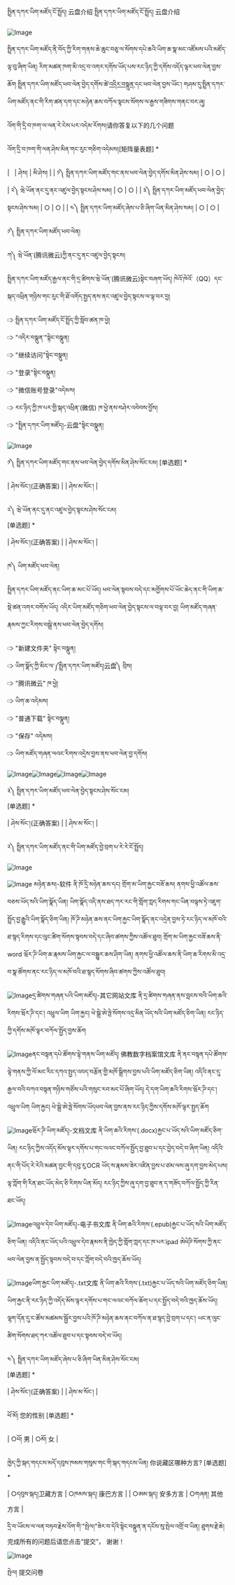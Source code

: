 སྤྲིན་དཀར་ཡིག་མཛོད་ངོ་སྤྲོད། 云盘介绍
སྤྲིན་དཀར་ཡིག་མཛོད་ངོ་སྤྲོད། 云盘介绍

![Image](images/000006.png)

སྤྲིན་དཀར་ཡིག་མཛོད་ནི་བོད་ཀྱི་རིག་གནས་ཆེ་ཆུང་བཅུ་ལ་སོགས་དཔེ་ཆའི་ཡིག་ཆ་སྣ་མང་འཛོམས་པའི་མཛོད་ལྟ་བུ་ཞིག་ཡིན། རིག་མཚན་ཁག་མི་འདྲ་བ་འགར་དགོས་ཡོད་པས་རང་ཉིད་ཀྱི་དགོས་འདོད་ལྟར་ཕབ་ལེན་བྱས་ཆོག སྤྲིན་དཀར་ཡིག་མཛོད་ཕབ་ལེན་བྱེད་དགོས་ཚེ་[འདིར་བསྣུན་](=99735816)དང་ཕབ་ལེན་བྱས་ཡོང་། གཤམ་དུ་སྤྲིན་དཀར་ཡིག་མཛོད་ནང་གི་རིག་ཚན་དག་དང་མཉེན་ཆས་བཀོལ་སྟངས་སོགས་ལ་རྒྱས་གཟིགས་གནང་བར་ཞུ།  

འོག་གི་དྲི་བ་ཁག་ལ་ལན་རེ་ངེས་པར་འདེམ་རོགས།请你答复以下的几个问题

འོག་དྲི་བ་ཁག་གི་ལན་ཤེས་མིན་གང་རུང་གཅིག་འདེམས།[矩阵量表题] *

|   | ཤེས། | མི་ཤེས། |
| ༡༽ སྤྲིན་དཀར་ཡིག་མཛོད་གང་ནས་ཕབ་ལེན་བྱེད་དགོས་མིན་ཤེས་སམ། | ○ | ○ |
| ༢༽ ཝེ་ཡོན་ནང་དུ་ནང་འཛུལ་བྱེད་སྟངས་ཤེས་སམ། | ○ | ○ |
| ༣༽ སྤྲིན་དཀར་ཡིག་མཛོད་ཕབ་ལེན་བྱེད་སྟངས་ཤེས་སམ། | ○ | ○ |
| ༤༽ སྤྲིན་དཀར་ཡིག་མཛོད་ཞེས་པ་ཅི་ཞིག་ཡིན་མིན་ཤེས་སམ། | ○ | ○ |

༡༽ སྤྲིན་དཀར་ཡིག་མཛོད་ཕབ་ལེན།  

ཀ༽ ཝེ་ཡོན་(腾讯微云)ཀྱི་ནང་དུ་ནང་འཛུལ་བྱེད་སྟངས།   

སྤྲིན་དཀར་ཡིག་མཛོད་རྒྱལ་ནང་གི་དྲ་ཚིགས་ཝེ་ཡོན་(腾讯微云)སྟེང་བཞག་ཡོད། ཁེའོ་ཁེའོ་（QQ）དང་སྐད་འཕྲིན་གཉིས་གང་རུང་གི་ཐོ་འགོད་སྤྱད་ནས་ནང་འཛུལ་བྱེད་སྟངས་ལ་ལྟ་བར་བྱ།  

🢥 སྤྲིན་དཀར་ཡིག་མཛོད་ངོ་སྤྲོད་ཀྱི་སློབ་ཚན་ཁ་ཕྱེ།  
🢥 "འདིར་བསྣུན་"སྟེང་བསྣུན།  
🢥 "继续访问"སྟེང་བསྣུན།  
🢥 "登录"སྟེང་བསྣུན།  
🢥 "微信账号登录"འདེམས།  
🢥 རང་ཉིད་ཀྱི་ཁ་པར་གྱི་སྐད་འཕྲིན་(微信) ཁ་ཕྱེ་ནས་བཤེར་འབེབས་བྱོས།  
🢥 "སྤྲིན་དཀར་ཡིག་མཛོད།-云盘"སྟེང་བསྣུན།  

![Image](images/000007.png)

༡༽ སྤྲིན་དཀར་ཡིག་མཛོད་གང་ནས་ཕབ་ལེན་བྱེད་དགོས་མིན་ཤེས་སོང་ངམ། [单选题] *

| ཤེས་སོང་།(正确答案) |
| ཤེས་མ་སོང་། |

༢༽ ཝེ་ཡོན་ནང་དུ་ནང་འཛུལ་བྱེད་སྟངས་ཤེས་སོང་ངམ།  
[单选题] *

| ཤེས་སོང་།(正确答案) |
| ཤེས་མ་སོང་། |

ཁ༽ ཡིག་མཛོད་ཕབ་ལེན།  

སྤྲིན་དཀར་ཡིག་མཛོད་ནང་ཡིག་ཆ་མང་པོ་ཡོད། ཕབ་ལེན་སྟབས་བདེ་དང་མགྱོགས་པོ་ཡོང་ཆེད་ནང་གི་ཡིག་ཆ་སྡེ་ཚན་འགར་བགོས་ཡོད། འདིར་ཡིག་མཛོད་གཅིག་ཕབ་ལེན་བྱེད་སྟངས་ལ་བལྟ་བར་བྱ། ཡིག་མཛོད་གཞན་རྣམས་ཀྱང་རིགས་བསྒྲེ་ནས་ཕབ་ལེན་བྱེད་དགོས།  

🢥 "新建文件夹" སྟེང་བསྣུན།  
🢥 ཡིག་སྣོད་ཀྱི་མིང་ལ་༼སྤྲིན་དཀར་ཡིག་མཛོད།云盘༽ བྲིས།  
🢥 "腾讯微云" ཁ་ཕྱེ།  
🢥 ཡིག་ཆ་འདེམས།  
🢥 "普通下载" སྟེང་བསྣུན།  
🢥 "保存" འདེམས།  
🢥 ཡིག་མཛོད་གཞན་ལའང་རིགས་འདྲེས་བྱས་ནས་ཕབ་ལེན་བྱ་དགོས།  

![Image](images/000008.png)![Image](images/000008.png)![Image](images/000008.png)![Image](images/000009.png)

༣༽ སྤྲིན་དཀར་ཡིག་མཛོད་ཕབ་ལེན་བྱེད་སྟངས་ཤེས་སོང་ངམ།  
[单选题] *

| ཤེས་སོང་།(正确答案) |
| ཤེས་མ་སོང་། |

༢༽ སྤྲིན་དཀར་ཡིག་མཛོད་ནང་གི་ཡིག་མཛོད་བྱེ་བྲག་པ་རེ་རེ་ངོ་སྤྲོད།  

![Image](images/000001.png)

![Image](images/000002.png) མཉེན་ཆས།-软件 ནི་ཁོ་དྲི་མཉེན་ཆས་དང། གྲོག་མ་ཡིག་རྐྱང་བཟོ་ཆས། ནགས་ཕྱི་འཚོལ་ཆས་བཅས་ཡོད་སའི་ཡིག་སྣོད་ཡིན། ཡིག་སྣོད་འདི་ནས་ཐད་ཀར་རང་གི་གློག་ཀླད་རིགས་གང་ཡིན་བལྟས་ཏེ་འཇུག་སྤྲོད་བྱ་རྒྱུའི་ཡིག་སྣོད་ཅིག་ཡིན། ཁོ་ཌི་མཉེན་ཆས་ནང་ཡིག་རྐྱང་ཡིག་སྣོད་ནང་འདྲེན་བྱས་ཏེ་རང་ཉིད་ལ་མཁོ་བའི་ཐ་སྙད་རིགས་དང་ལུང་ཚིག་སོགས་སྟབས་བདེ་དང་ཞིབ་ཚགས་ཀྱིས་འཚོལ་ཐུབ། གྲོག་མ་ཡིག་རྐྱང་བཟོ་ཆས་ནི་word ཝོར་ཌི་ཡིག་ཆ་རྣམས་ཡིག་རྐྱང་ལ་བསྒྱུར་ཆས་ཤིག་ཡིན། ནགས་ཕྱི་འཚོལ་ཆས་ནི་ཡིག་ཆ་རིགས་མི་འདྲ་བ་སྣ་ཚོགས་ནང་རང་ཉིད་ལ་མཁོ་བའི་ཐ་སྙད་སོགས་ཞིབ་ཚགས་ཀྱིས་འཚོལ་ཐུབ།

![Image](images/000010.png)དྲ་ཚིགས་གཞན་པའི་ཡིག་མཛོད།-其它网站文库 ནི་དྲ་ཚིགས་གཞན་ནས་བླངས་བའི་ཡིག་ཆའི་རིགས་ཝོར་ཌི་དང་། འཕྲུལ་ཡིག ཡིག་རྐྱང། ཕེ་སྒྲེ་ཨེ་ཧྤེ་སོགས་འདྲ་མིན་ཡོད་སའི་ཡིག་མཛོད་ཅིག་ཡིན། རང་ཉིད་ཀྱི་དགོས་མཁོ་ལྟར་བཀོལ་སྤྱོད་བྱས་ཆོག

![Image](images/000011.png)ནང་བསྟན་དཔེ་ཚོགས་ལྟེ་གནས་ཡིག་མཛོད། 佛教数字档案馆文库 ནི་ནང་བསྟན་དཔེ་ཚོགས་ལྟེ་གནས་ཀྱི་ལོ་མང་རིང་དཀའ་སྤྱད་འབད་བརྩོན་གྱི་མཁོ་སྒྲིགས་བྱས་པའི་ཡིག་མཛོད་ཅིག་ཡིན། འདིའི་ནང་དུ་རྒྱལ་བའི་བཀའ་བསྟན་གཉིས་གཙོས་པའི་གསུང་རབ་མང་པོ་ཞིག་ཡོད། དེ་དག་ཡིག་ཆའི་རིགས་ཝོར་ཌི་དང་། འཕྲུལ་ཡིག ཡིག་རྐྱང། ཕེ་སྒྲེ་ཨེ་ཧྤེ་སོགས་ཡོདཕབ་ལེན་བྱས་ནས་རང་ཉིད་ཀྱིས་དགོས་མཁོ་ལྟར་སྤྱད་ཆོག

![Image](images/000003.png)ཝོར་ཌི་ཡིག་མཛོད།-文档文库 ནི་ཡིག་ཆའི་རིགས་(.docx)རྐྱང་པ་ཡོད་སའི་ཡིག་མཛོད་ཅིག་ཡིན། རང་ཉིད་ཀྱིས་འདོད་མོས་ལྟར་དགོས་པ་གང་ལའང་བཀོལ་སྤྱོད་བྱ་ཐུབ་པ་དང་བྱེད་བདེ་བ་ཞིག་ཡིན། འདིའི་ནང་གི་པོད་རེ་རེའི་མཚན་བྱང་གི་དབུ་རུ་OCR ཡོད་ས་རྣམས་ཟེར་འཛིན་བྱས་པ་ཙམ་ལས་ཞུ་དག་བྱས་མེད་པས། ལྟ་ཀློག་གི་རིན་ཐང་ཡོད་མེད་ཅི་རིགས་ཡིན་མོད། རང་ཉིད་ཀྱིས་ཞུ་དག་བྱ་ཐུབ་ན་ད་གཟོད་བཀོལ་སྤྱོད་ཀྱི་རིན་ཐང་ཡོད།

![Image](images/000004.png)འཕྲུལ་དེབ་ཡིག་མཛོད།-电子书文库 ནི་ཡིག་ཆའི་རིགས་(.epub)རྐྱང་པ་ཡོད་སའི་ཡིག་མཛོད་ཅིག་ཡིན། འདིའི་ནང་ཡོད་པའི་འཕྲུལ་དེབ་རྣམས་ནི་ཁྱེད་ཀྱི་གློག་ཀླད་དང་ཁ་པར་ipad ཨེཕེཌི་སོགས་ཀྱི་ནང་ཕབ་ལེན་བྱས་ན་སྤྱོད་སྟབས་བདེ་བ་དང་ཀློག་བདེ་བའི་ཁྱད་ཆོས་ཡོད།

![Image](images/000012.png)ཡིག་རྐྱང་ཡིག་མཛོད།-.txt文库 ནི་ཡིག་ཆའི་རིགས་(.txt)རྐྱང་པ་ཡོད་སའི་ཡིག་མཛོད་ཅིག་ཡིན། ཡིག་རྐྱང་ནི་རང་ཉིད་ཀྱི་འདོད་མོས་ལྟར་དགོས་པ་གང་ལའང་བཀོལ་ཆོག་པ་དང་སྤྱོད་བདེ་བའི་ཁྱད་ཆོས་ཡོད། ལྷག་དོན་དུ་ང་ཚོས་མཚམས་སྦྱོར་བྱས་པའི་ཁོ་ཌི་མཉེན་ཆས་ནང་བཀོལ་ན་ཐ་སྙད་བྱེ་བྲག་པ་དང་། ཡང་ན་ལུང་ཚིག་སོགས་ཐད་ཀར་འཚོལ་ཐུབ་པ་དང་སྟབས་བདེ་བ་ཡོད།

༤༽ སྤྲིན་དཀར་ཡིག་མཛོད་ཞེས་པ་ཅི་ཞིག་ཡིན་མིན་ཤེས་སོང་ངམ།  
[单选题] *

| ཤེས་སོང་།(正确答案) |
| ཤེས་མ་སོང་། |

ཕོ་མོ། 您的性别 [单选题] *

| ○ཕོ། 男 | ○མོ། 女 |

ཁྱེད་ཀྱི་སྐད་གདངས་མདོ་དབུས་ཁམས་གསུམ་གང་གི་སྐད་གདངས་ཡིན། 你说藏区哪种方言? [单选题] *

| ○དབུས་སྐད།卫藏方言 | ○ཁམས་སྐད། 康巴方言 |
| ○ཨམ་སྐད། 安多方言 | ○གཞན། 其他方言 |

དྲི་བ་ཡོངས་ལ་ལན་བཏབ་རྗེས་འོག་གི་"སྤེལ།"ཟེར་བ་དེའི་སྟེང་བསྣུན་ན་དངོས་སུ་སྤེལ་འགྲོ་བ་ཡིན། ཐུགས་རྗེ་ཆེ།  
完成所有的问题后请您点击“提交”， 谢谢！ 

![Image](images/000005.png)

སྤེལ། 提交问卷  

